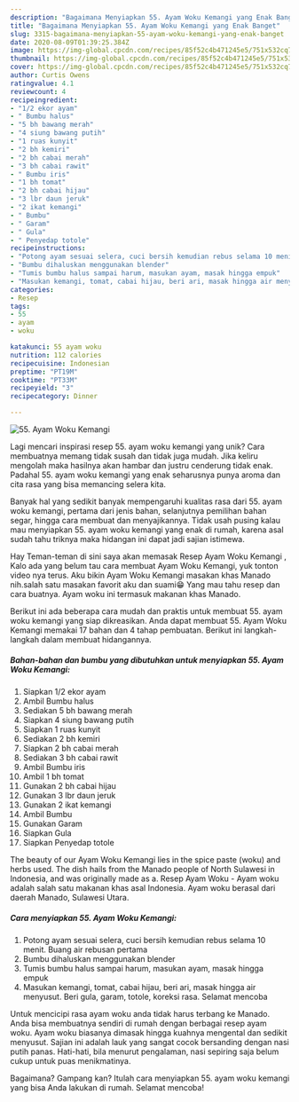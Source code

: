 ```yaml
---
description: "Bagaimana Menyiapkan 55. Ayam Woku Kemangi yang Enak Banget"
title: "Bagaimana Menyiapkan 55. Ayam Woku Kemangi yang Enak Banget"
slug: 3315-bagaimana-menyiapkan-55-ayam-woku-kemangi-yang-enak-banget
date: 2020-08-09T01:39:25.384Z
image: https://img-global.cpcdn.com/recipes/85f52c4b471245e5/751x532cq70/55-ayam-woku-kemangi-foto-resep-utama.jpg
thumbnail: https://img-global.cpcdn.com/recipes/85f52c4b471245e5/751x532cq70/55-ayam-woku-kemangi-foto-resep-utama.jpg
cover: https://img-global.cpcdn.com/recipes/85f52c4b471245e5/751x532cq70/55-ayam-woku-kemangi-foto-resep-utama.jpg
author: Curtis Owens
ratingvalue: 4.1
reviewcount: 4
recipeingredient:
- "1/2 ekor ayam"
- " Bumbu halus"
- "5 bh bawang merah"
- "4 siung bawang putih"
- "1 ruas kunyit"
- "2 bh kemiri"
- "2 bh cabai merah"
- "3 bh cabai rawit"
- " Bumbu iris"
- "1 bh tomat"
- "2 bh cabai hijau"
- "3 lbr daun jeruk"
- "2 ikat kemangi"
- " Bumbu"
- " Garam"
- " Gula"
- " Penyedap totole"
recipeinstructions:
- "Potong ayam sesuai selera, cuci bersih kemudian rebus selama 10 menit. Buang air rebusan pertama"
- "Bumbu dihaluskan menggunakan blender"
- "Tumis bumbu halus sampai harum, masukan ayam, masak hingga empuk"
- "Masukan kemangi, tomat, cabai hijau, beri ari, masak hingga air menyusut. Beri gula, garam, totole, koreksi rasa. Selamat mencoba"
categories:
- Resep
tags:
- 55
- ayam
- woku

katakunci: 55 ayam woku 
nutrition: 112 calories
recipecuisine: Indonesian
preptime: "PT19M"
cooktime: "PT33M"
recipeyield: "3"
recipecategory: Dinner

---
```



![55. Ayam Woku Kemangi](https://img-global.cpcdn.com/recipes/85f52c4b471245e5/751x532cq70/55-ayam-woku-kemangi-foto-resep-utama.jpg)

Lagi mencari inspirasi resep 55. ayam woku kemangi yang unik? Cara membuatnya memang tidak susah dan tidak juga mudah. Jika keliru mengolah maka hasilnya akan hambar dan justru cenderung tidak enak. Padahal 55. ayam woku kemangi yang enak seharusnya punya aroma dan cita rasa yang bisa memancing selera kita.

Banyak hal yang sedikit banyak mempengaruhi kualitas rasa dari 55. ayam woku kemangi, pertama dari jenis bahan, selanjutnya pemilihan bahan segar, hingga cara membuat dan menyajikannya. Tidak usah pusing kalau mau menyiapkan 55. ayam woku kemangi yang enak di rumah, karena asal sudah tahu triknya maka hidangan ini dapat jadi sajian istimewa.

Hay Teman-teman di sini saya akan memasak Resep Ayam Woku Kemangi , Kalo ada yang belum tau cara membuat Ayam Woku Kemangi, yuk tonton video nya terus. Aku bikin Ayam Woku Kemangi masakan khas Manado nih.salah satu masakan favorit aku dan suami😁 Yang mau tahu resep dan cara buatnya. Ayam woku ini termasuk makanan khas Manado.


Berikut ini ada beberapa cara mudah dan praktis untuk membuat 55. ayam woku kemangi yang siap dikreasikan. Anda dapat membuat 55. Ayam Woku Kemangi memakai 17 bahan dan 4 tahap pembuatan. Berikut ini langkah-langkah dalam membuat hidangannya.

<!--inarticleads1-->

##### Bahan-bahan dan bumbu yang dibutuhkan untuk menyiapkan 55. Ayam Woku Kemangi:

1. Siapkan 1/2 ekor ayam
1. Ambil  Bumbu halus
1. Sediakan 5 bh bawang merah
1. Siapkan 4 siung bawang putih
1. Siapkan 1 ruas kunyit
1. Sediakan 2 bh kemiri
1. Siapkan 2 bh cabai merah
1. Sediakan 3 bh cabai rawit
1. Ambil  Bumbu iris
1. Ambil 1 bh tomat
1. Gunakan 2 bh cabai hijau
1. Gunakan 3 lbr daun jeruk
1. Gunakan 2 ikat kemangi
1. Ambil  Bumbu
1. Gunakan  Garam
1. Siapkan  Gula
1. Siapkan  Penyedap totole


The beauty of our Ayam Woku Kemangi lies in the spice paste (woku) and herbs used. The dish hails from the Manado people of North Sulawesi in Indonesia, and was originally made as a. Resep Ayam Woku - Ayam woku adalah salah satu makanan khas asal Indonesia. Ayam woku berasal dari daerah Manado, Sulawesi Utara. 

<!--inarticleads2-->

##### Cara menyiapkan 55. Ayam Woku Kemangi:

1. Potong ayam sesuai selera, cuci bersih kemudian rebus selama 10 menit. Buang air rebusan pertama
1. Bumbu dihaluskan menggunakan blender
1. Tumis bumbu halus sampai harum, masukan ayam, masak hingga empuk
1. Masukan kemangi, tomat, cabai hijau, beri ari, masak hingga air menyusut. Beri gula, garam, totole, koreksi rasa. Selamat mencoba


Untuk mencicipi rasa ayam woku anda tidak harus terbang ke Manado. Anda bisa membuatnya sendiri di rumah dengan berbagai resep ayam woku. Ayam woku biasanya dimasak hingga kuahnya mengental dan sedikit menyusut. Sajian ini adalah lauk yang sangat cocok bersanding dengan nasi putih panas. Hati-hati, bila menurut pengalaman, nasi sepiring saja belum cukup untuk puas menikmatinya. 

Bagaimana? Gampang kan? Itulah cara menyiapkan 55. ayam woku kemangi yang bisa Anda lakukan di rumah. Selamat mencoba!
